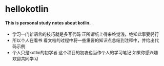 # hellokotlin
#### This is personal study notes about kotlin.
- 学习一门新语言的技巧就是多写代码 正所谓纸上得来终觉浅，绝知此事要躬行
- 所以个人在看书 看文档的过程中将一些重要的知识点总结到注释中，并给出代码示例
- 个人只是kotlin的初学者 这个项目的初衷也当作个人的学习笔记 如果你感兴趣 欢迎共同学习 
